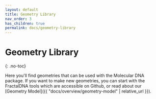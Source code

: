 ```yaml
---
layout: default
title: Geometry Library
nav_order: 3
has_children: true
permalink: docs/geometry-library
---
```


# Geometry Library
{: .no-toc}

Here you'll find geometries that can be used with the Molecular DNA package.
If you want to make new geometries, you can start with the FractalDNA tools
which are accessible on Github, or read about our [Geometry Model]({{ "docs/overview/geometry-model" | relative_url }}).